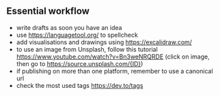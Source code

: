 ## Essential workflow

- write drafts as soon you have an idea
- use https://languagetool.org/ to spellcheck
- add visualisations and drawings using https://excalidraw.com/
- to use an image from Unsplash, follow this tutorial https://www.youtube.com/watch?v=Bn3weNRQRDE (click on image, then go to https://source.unsplash.com/{ID})
- if publishing on more than one platform, remember to use a canonical url
- check the most used tags https://dev.to/tags

